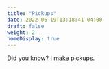 ```yaml
---
title: "Pickups"
date: 2022-06-19T13:18:41-04:00
draft: false
weight: 2
homeDisplay: true
---
```


Did you know? I make pickups.